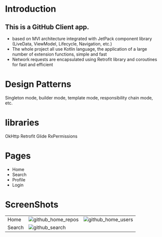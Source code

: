 # Introduction

This is a GitHub Client app.
- 
- based on MVI architecture integrated with JetPack component library (LiveData, ViewModel, Lifecycle, Navigation, etc.)
- The whole project all use Kotlin language, the application of a large number of extension functions, simple and fast
- Network requests are encapsulated using Retrofit library and coroutines for fast and efficient

# Design Patterns
Singleton mode, builder mode, template mode, responsibility chain mode, etc.


# libraries

OkHttp
Retrofit
Glide
RxPermissions

# Pages

- Home
- Search
- Profile
- Login

# ScreenShots

| | | |
|--|--|--|
| Home |![github_home_repos](https://user-images.githubusercontent.com/16958028/190091168-58bb2bdb-6055-493f-9952-77aa56c318d4.png)| ![github_home_users](https://user-images.githubusercontent.com/16958028/190091261-c573b45c-cfdc-421c-a792-64d63ed1b1f3.png)|
| Search | ![github_search](https://user-images.githubusercontent.com/16958028/190091350-1e260af4-a0e8-4b16-8c22-2efe3fdf8086.png) | |

